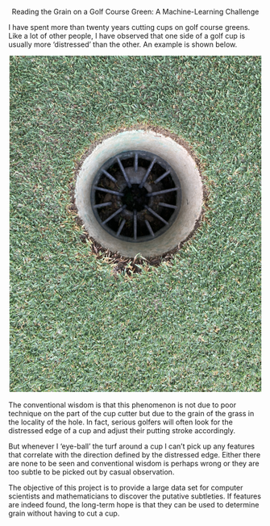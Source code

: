 <p align='center'>Reading the Grain on a Golf Course Green:  A Machine-Learning Challenge</p>

I have spent more than twenty years cutting cups on golf course greens.  Like a lot of other people, I have observed that one side of a golf cup is usually more ‘distressed’ than the other.  An example is shown below.

<p align='center'><img src='example.png'></p>

The conventional wisdom is that this phenomenon is not due to poor technique on the part of the cup cutter but due to the grain of the grass in the locality of the hole.  In fact, serious golfers will often look for the distressed edge of a cup and adjust their putting stroke accordingly.

But whenever I ‘eye-ball’ the turf around a cup I can’t pick up any features that correlate with the direction defined by the distressed edge.  Either there are none to be seen and conventional wisdom is perhaps wrong or they are too subtle to be picked out by casual observation.

The objective of this project is to provide a large data set for computer scientists and mathematicians to discover the putative subtleties.  If features are indeed found, the long-term hope is that they can be used to determine grain without having to cut a cup.    

